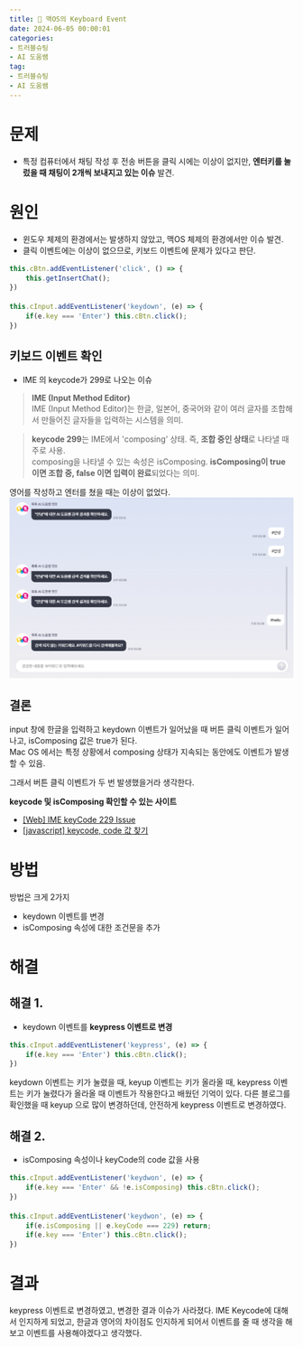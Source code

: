 ```yaml
---
title: 🍎 맥OS의 Keyboard Event
date: 2024-06-05 00:00:01
categories:
- 트러블슈팅
- AI 도움쌤
tag:
- 트러블슈팅
- AI 도움쌤
---
```


# 문제
- 특정 컴퓨터에서 채팅 작성 후 전송 버튼을 클릭 시에는 이상이 없지만, **엔터키를 눌렀을 때 채팅이 2개씩 보내지고 있는 이슈** 발견.

# 원인
- 윈도우 체제의 환경에서는 발생하지 않았고, 맥OS 체제의 환경에서만 이슈 발견.
- 클릭 이벤트에는 이상이 없으므로, 키보드 이벤트에 문제가 있다고 판단.

```javascript
this.cBtn.addEventListener('click', () => {
    this.getInsertChat();
})

this.cInput.addEventListener('keydown', (e) => {
    if(e.key === 'Enter') this.cBtn.click();
})
```

## 키보드 이벤트 확인
- IME 의 keycode가 299로 나오는 이슈

> **IME (Input Method Editor)**<br/>
IME (Input Method Editor)는 한글, 일본어, 중국어와 같이 여러 글자를 조합해서 만들어진 글자들을 입력하는 시스템을 의미.<br/>

> **keycode 299**는 IME에서 'composing' 상태. 즉, **조합 중인 상태**로 나타낼 때 주로 사용.<br/>
composing을 나타낼 수 있는 속성은 isComposing. **isComposing이 true 이면 조합 중, false 이면 입력이 완료**되었다는 의미.

영어를 작성하고 엔터를 쳤을 때는 이상이 없었다.
![](/assets/images/troubleshooting/aitea-chat-1.png)

## 결론
input 창에 한글을 입력하고 keydown 이벤트가 일어났을 때 버튼 클릭 이벤트가 일어나고, isComposing 값은 true가 된다.<br/>
Mac OS 에서는 특정 상황에서 composing 상태가 지속되는 동안에도 이벤트가 발생할 수 있음.

그래서 버튼 클릭 이벤트가 두 번 발생했을거라 생각한다.

**keycode 및 isComposing 확인할 수 있는 사이트**
- [[Web] IME keyCode 229 Issue](https://minjung-jeon.github.io/IME-keyCode-229-issue/)
- [[javascript] keycode, code 값 찾기](https://korearaogong.tistory.com/32)

# 방법
방법은 크게 2가지
- keydown 이벤트를 변경
- isComposing 속성에 대한 조건문을 추가

# 해결
## 해결 1.
- keydown 이벤트를 **keypress 이벤트로 변경**

```javascript
this.cInput.addEventListener('keypress', (e) => {
    if(e.key === 'Enter') this.cBtn.click();
})
```

keydown 이벤트는 키가 눌렸을 때, keyup 이벤트는 키가 올라올 때, keypress 이벤트는 키가 눌렸다가 올라올 때 이벤트가 작용한다고 배웠던 
기억이 있다. 다른 블로그를 확인했을 때 keyup 으로 많이 변경하던데, 안전하게 keypress 이벤트로 변경하였다. 

## 해결 2.
- isComposing 속성이나 keyCode의 code 값을 사용

```javascript
this.cInput.addEventListener('keydwon', (e) => {
    if(e.key === 'Enter' && !e.isComposing) this.cBtn.click();
})

this.cInput.addEventListener('keydwon', (e) => {
    if(e.isComposing || e.keyCode === 229) return;
    if(e.key === 'Enter') this.cBtn.click();
})
```

# 결과
keypress 이벤트로 변경하였고, 변경한 결과 이슈가 사라졌다. IME Keycode에 대해서 인지하게 되었고, 한글과 영어의 차이점도 
인지하게 되어서 이벤트를 줄 때 생각을 해보고 이벤트를 사용해야겠다고 생각했다.